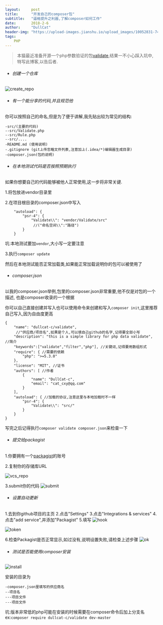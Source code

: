 ```yaml
---
layout:     post
title:      "开发自己的composer包"
subtitle:   "逼格提升之利器,了解composer如何工作"
date:       2018-2-6
author:     "DullCat"
header-img: "https://upload-images.jianshu.io/upload_images/10052831-74fa0d8425062e3a.jpg?imageMogr2/auto-orient/strip%7CimageView2/2/w/1240"
tags:
    PHP
---
```


>本猫最近准备开源一个php参数验证的包[validate](https://github.com/DullCat-c/Validate),结果一不小心踩入坑中,
特写此博客,以告后者.

- ###### 创建一个仓库
![create_repo](https://upload-images.jianshu.io/upload_images/10052831-1e0cf60a7515ab35.png?imageMogr2/auto-orient/strip%7CimageView2/2/w/1240)

- ###### 有一个能分享的代码,并且规范他
你可以按照自己的命名,但是为了便于讲解,我先贴出较为常见的结构:
```
-src/(主要的代码)
--src/Validate.php
--src/Rule.php
--src/....
-README.md (使用说明)
-.gitignore (git上传忽略文件列表,注意加上(.idea/*)编辑器生成目录)
-composer.json(包的说明)
```

- ###### 在本地测试代码是否按照预期执行
如果你想要自己的代码能够被他人正常使用,这一步将非常关键.

1.将包放进vendor目录里

2.在项目根目录的composer.json中写入

```
    "autoload": {
        "psr-4": {
            "Validate\\": "vendor/Validate/src"
             //("命名空间\\":"路径")
        }
    }
```
坑:本地测试要加`vendor`,大小写一定要注意

3.执行`composer update`

然后在本地测试能否正常加载类,如果能正常加载说明你的包可以被使用了
- ###### composer.json
以我的composer.json举例,包里的composer.json非常重要,他不仅是对包的一个描述,
也是composer收录的一个根据

你可以自己直接创建并写入也可以使用命令来创建和写入`composer init`,这里推荐自己写入,因为自由度更高
```
{
    "name": "dullcat-c/validate",
     //"供应商/项目名",如果是个人,可以填自己github的名字,记得要全部小写
    "description": "this is a simple library for php data validate", //简介
    "keywords":["validate","filter","php"], //关键词,记得要用数组形式
    "require": { //需要的依赖
        "php": ">=5.3.0"
    },
    "license": "MIT", //证书
    "authors": [ //作者
        {
            "name": "DullCat-c",
            "email": "cat_cxy@qq.com"
        }
    ],
    "autoload": { //加载的协议,注意这里与本地加载时不一样
        "psr-4": {
            "Validate\\": "src/"
        }
    }
}

```

写完之后记得执行`composer validate composer.json`来检查一下

- ###### 提交给packagist
1.你要拥有一个[packagist](https://packagist.org/)的账号

2.复制你的存储库URL

![vcs_repo](https://upload-images.jianshu.io/upload_images/10052831-247582aa30526e6d.png?imageMogr2/auto-orient/strip%7CimageView2/2/w/1240)

3.submit你的代码
![submit](https://upload-images.jianshu.io/upload_images/10052831-0ca5258715e14f4d.png?imageMogr2/auto-orient/strip%7CimageView2/2/w/1240)

- ###### 设置自动更新
1.去到你github项目的主页
2.点击"Settings"
3.点击"Integrations & services"
4.点击"add service",并添加"Packagist"
5.填写
![hook](https://upload-images.jianshu.io/upload_images/10052831-467fea23d702723a.png?imageMogr2/auto-orient/strip%7CimageView2/2/w/1240)

![token](https://upload-images.jianshu.io/upload_images/10052831-af260a7b8174db40.png?imageMogr2/auto-orient/strip%7CimageView2/2/w/1240)

6.检查Packagist是否正常显示,如过没有,说明设置失败,请检查上述步骤
![ok](https://upload-images.jianshu.io/upload_images/10052831-44dc27e4b926e2bf.png?imageMogr2/auto-orient/strip%7CimageView2/2/w/1240)

- ###### 测试是否能使用composer安装
![install](https://upload-images.jianshu.io/upload_images/10052831-01cf5944c0238a58.png?imageMogr2/auto-orient/strip%7CimageView2/2/w/1240)

安装的目录为
```
-composer.json里填写的供应商名
--项目名
---项目文件
---项目文件
```
坑:版本非常低的php可能在安装的时候需要在composer命令后加上分支名
ex:`composer require dullcat-c/validate dev-master`
